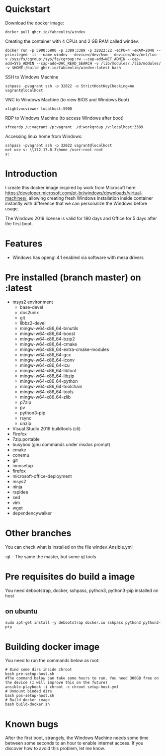 # Quickstart

Download the docker image:

```
docker pull ghcr.io/fabceolin/windev
```

Creating the container with 4 CPUs and 2 GB RAM called windev:

```
docker run -p 5900:5900 -p 3389:3389 -p 32022:22 -eCPU=4 -eRAM=2048 --privileged -it --name windev --device=/dev/kvm --device=/dev/net/tun -v /sys/fs/cgroup:/sys/fs/cgroup:rw --cap-add=NET_ADMIN --cap-add=SYS_ADMIN --cap-add=DAC_READ_SEARCH -v /lib/modules/:/lib/modules/ -v $HOME:/build ghcr.io/fabceolin/windev:latest bash
```

SSH to Windows Machine

```
sshpass -pvagrant ssh -p 32022 -o StrictHostKeyChecking=no vagrant@localhost
```

VNC to Windows Machine (to view BIOS and Windows Boot)

```
xtightvncviewer localhost:5900
```

RDP to Windows Machine (to access Windows after boot)

```
xfreerdp /u:vagrant /p:vagrant  /d:workgroup /v:localhost:3389
```

Accessing linux home from Windows:
```
sshpass -pvagrant ssh -p 32022 vagrant@localhost
net use s: \\172.17.0.3\home /user:root root
s:
```


# Introduction

I create this docker image inspired by work from Microsoft here https://developer.microsoft.com/pt-br/windows/downloads/virtual-machines/, allowing creating fresh Windows installation inside container instantly with difference that we can personalize the Windows before usage.

The Windows 2019 license is valid for 180 days and Office for 5 days after the first boot. 

# Features

* Windows has opengl 4.1 enabled via software with mesa drivers

# Pre installed (branch master) on :latest
* msys2 environment
    * base-devel
    * dos2unix
    * git
    * libbz2-devel
    * mingw-w64-x86_64-binutils
    * mingw-w64-x86_64-boost
    * mingw-w64-x86_64-bzip2
    * mingw-w64-x86_64-cmake
    * mingw-w64-x86_64-extra-cmake-modules
    * mingw-w64-x86_64-gcc
    * mingw-w64-x86_64-iconv
    * mingw-w64-x86_64-icu
    * mingw-w64-x86_64-libtool
    * mingw-w64-x86_64-libzip
    * mingw-w64-x86_64-python
    * mingw-w64-x86_64-toolchain
    * mingw-w64-x86_64-tools
    * mingw-w64-x86_64-zlib
    * p7zip
    * pv
    * python3-pip
    * rsync
    * unzip
* Visual Studio 2019 buildtools (cli)
* Firefox 
* 7zip.portable
* busybox (gnu commands under msdos prompt)
* cmake
* conemu
* git
* innosetup
* firefox
* microsoft-office-deployment
* msys2
* ninja
* rapidee
* sed
* vim
* wget
* dependencywalker

# Other branches

You can check what is installed on the file windev_Ansible.yml

:qt - The same the master, but some qt tools

# Pre requisites do build a image
You need debootstrap, docker, sshpass, python3, python3-pip installed on host
## on ubuntu
```
sudo apt-get install -y debootstrap docker.io sshpass python3 python3-pip
```

# Building docker image

You need to run the commands below as root:

```
# Bind some dirs inside chroot
bash pre-setup-host.sh
#The command below can take some hours to run. You need 300GB free on the device (I will improve this on the future)
ansible-playbook -i chroot -c chroot setup-host.yml
# Unmount binded dirs
bash pos-setup-host.sh
# Build docker image
bash build-docker.sh
```

# Known bugs

After the first boot, strangely, the Windows Machine needs some time between some seconds to an hour to enable internet access. If you discover how to avoid this problem, let me know.
